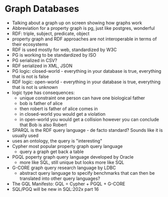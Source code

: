 # Graph Databases

* Talking about a graph up on screen showing how graphs work
* Abbreviation for a property graph is pg, just like postgres, wonderful
* RDF: triple, subject, predicate, object
* property graph and RDF approaches are not interoperable in terms of their ecosystems
* RDF is used mostly for web, standardized by W3C
* PG is working to be standardized by ISO
* PG serialized in CSV?
* RDF serialized in XML, JSON
* PG logic: closed-world - everything in your database is true, everything that is not is false
* RDF logic: open-world - everything in your database is true, everything that is not is unknown
* logic type has consequences:
	* unique constraint one person can have one biological father
	* bob is father of alice
	* then robert is father of alice comes in
	* in closed-world you would get a violation
	* in open-world you would get a collision however you can conclude that Bob is also Robert
* SPARQL is the RDF query language - de facto standard?  Sounds like it is usually used
* uses an ontology, the query is "interesting"
* Cypher most popular property graph query language
	* query a graph get back a table
* PGQL poperty graph query language developed by Oracle
	* more like SQL, still unique but looks more like SQL
* G-CORE graph query research language by LDBC
	* abstract query language to specify benchmarks that can then be translated into other query languages?
* The GQL Manifesto: GQL = Cypher + PGQL + G-CORE
* SQL/PGQ will be new in SQL:202x part 16
